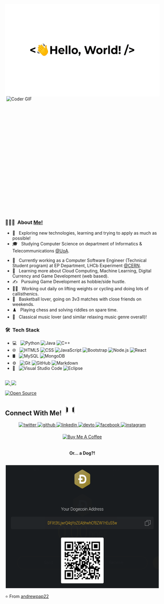 <div align="center">
<img src="https://github.com/andrewpap22/andrewpap22/blob/main/hello-world.gif" align="center" style="width: 100%" height="300em" />
</div> 

<!--## Hello, there! <img src="https://raw.githubusercontent.com/MartinHeinz/MartinHeinz/master/wave.gif" width="30px">-->

<!--<img width="35%" align="right" alt="Github" src="https://user-images.githubusercontent.com/48678280/88862734-4903af80-d201-11ea-968b-9c939d88a37c.gif" />-->
<img src="https://media.giphy.com/media/SWoSkN6DxTszqIKEqv/giphy.gif" alt="Coder GIF" width="500" height="400" align="right">

<h3> 👨🏻‍💻 &nbsp;About <a href="https://andrewpap22.github.io/">Me!</a> </h3>

- 🤔 &nbsp; Exploring new technologies, learning and trying to apply as much as possible!
- 🎓 &nbsp; Studying Computer Science on department of Informatics & Telecommunications [@UoA](https://www.di.uoa.gr/en).
<!-- - 💼 &nbsp; Currently seeking intern or junior positions on front, back, full stack web development or machine learning. -->
- 💼 &nbsp; Currently working as a Computer Software Engineer (Technical Student program) at EP Department, LHCb Experiment [@CERN](https://home.cern/).
- 🌱 &nbsp; Learning more about Cloud Computing, Machine Learning, Digital Currency and Game Development (web based).
- ✍️ &nbsp; Pursuing Game Development as hobbie/side hustle.
- 🏋️‍♂️ &nbsp; Working out daily on lifting weights or cycling and doing lots of callisthenics.
- 🏀 &nbsp; Basketball lover, going on 3v3 matches with close friends on weekends.
- ♟️ &nbsp; Playing chess and solving riddles on spare time. 
- 🎼 &nbsp; Classical music lover (and similar relaxing music genre overall)!

<h3> 🛠 &nbsp;Tech Stack</h3>

- 💻 &nbsp;
  ![Python](https://img.shields.io/badge/-Python-333333?style=flat&logo=python)
  ![Java](https://img.shields.io/badge/-Java-333333?style=flat&logo=Java&logoColor=007396)
  ![C++](https://img.shields.io/badge/-C++-333333?style=flat&logo=C%2B%2B&logoColor=00599C)
- 🌐 &nbsp;
  ![HTML5](https://img.shields.io/badge/-HTML5-333333?style=flat&logo=HTML5)
  ![CSS](https://img.shields.io/badge/-CSS-333333?style=flat&logo=CSS3&logoColor=1572B6)
  ![JavaScript](https://img.shields.io/badge/-JavaScript-333333?style=flat&logo=javascript)
  ![Bootstrap](https://img.shields.io/badge/-Bootstrap-333333?style=flat&logo=bootstrap&logoColor=563D7C)
  ![Node.js](https://img.shields.io/badge/-Node.js-333333?style=flat&logo=node.js)
  ![React](https://img.shields.io/badge/-React-333333?style=flat&logo=react)
- 🛢 &nbsp;
  ![MySQL](https://img.shields.io/badge/-MySQL-333333?style=flat&logo=mysql)
  ![MongoDB](https://img.shields.io/badge/-MongoDB-333333?style=flat&logo=mongodb)
- ⚙️ &nbsp;
  ![Git](https://img.shields.io/badge/-Git-333333?style=flat&logo=git)
  ![GitHub](https://img.shields.io/badge/-GitHub-333333?style=flat&logo=github)
  ![Markdown](https://img.shields.io/badge/-Markdown-333333?style=flat&logo=markdown)
- 🔧 &nbsp;
  ![Visual Studio Code](https://img.shields.io/badge/-Visual%20Studio%20Code-333333?style=flat&logo=visual-studio-code&logoColor=007ACC)
  ![Eclipse](https://img.shields.io/badge/-Eclipse-333333?style=flat&logo=eclipse-ide&logoColor=2C2255)

<br/>

<a href="https://github.com/andrewpap22">
  <!--<img height="180em" src="https://github-readme-stats.vercel.app/api?username=andrewpap22&theme=buefy&show_icons=true" />-->
  <img height="180em" src="https://github-readme-stats.vercel.app/api/top-langs/?username=andrewpap22&layout=compact&theme=gotham" />
  <img src="https://thumbs.gfycat.com/TediousConfusedBarbet-size_restricted.gif" height="180em" />
</a>

<br/>

[![Open Source](https://badges.frapsoft.com/os/v1/open-source.svg?v=103)](https://opensource.org/)

 ## Connect With Me! <img src="https://github.com/andrewpap22/andrewpap22/blob/main/connected.gif" alt="connectedGif" width="45" height="35" />

<div align="center">
<a href="https://twitter.com/AndreasPappas22" target="_blank">
<img src=https://img.shields.io/badge/twitter-%2300acee.svg?&style=for-the-badge&logo=twitter&logoColor=white alt=twitter style="margin-bottom: 5px;" />
</a>  
<a href="https://github.com/andrewpap22" target="_blank">
<img src=https://img.shields.io/badge/github-%2324292e.svg?&style=for-the-badge&logo=github&logoColor=white alt=github style="margin-bottom: 5px;" />
</a>
<a href="https://www.linkedin.com/in/andreaspappas22/" target="_blank">
<img src=https://img.shields.io/badge/linkedin-%231E77B5.svg?&style=for-the-badge&logo=linkedin&logoColor=white alt=linkedin style="margin-bottom: 5px;" />
</a>
<a href="https://dev.to/andrewpap22" target="_blank">
<img src=https://img.shields.io/badge/dev.to-%2308090A.svg?&style=for-the-badge&logo=dev.to&logoColor=white alt=devto style="margin-bottom: 5px;" />
</a>  
<a href="https://www.facebook.com/Andreas.FFc/" target="_blank">
<img src=https://img.shields.io/badge/facebook-%232E87FB.svg?&style=for-the-badge&logo=facebook&logoColor=white alt=facebook style="margin-bottom: 5px;" />
</a>
<a href="https://www.instagram.com/andrew.dpap/" target="_blank">
<img src=https://img.shields.io/badge/instagram-%23000000.svg?&style=for-the-badge&logo=instagram&logoColor=white alt=instagram style="margin-bottom: 5px;" />
</a>  
</div> 

<br/>

<div align="center">
 <a href="https://www.buymeacoffee.com/anpappas" target="_blank"><img src="https://cdn.buymeacoffee.com/buttons/arial-yellow.png" alt="Buy Me A Coffee"  style="margin-bottom: 5px;"></a> <br/><br/>
  <p><b>Or... a Dog?!</b></p> <br/>
  <img src="https://github.com/andrewpap22/andrewpap22/blob/main/Screenshot%20from%202021-05-09%2004-57-20.png" height="400px" width="500px" />
</div>

⭐️ From [andrewpap22](https://github.com/andrewpap22)

